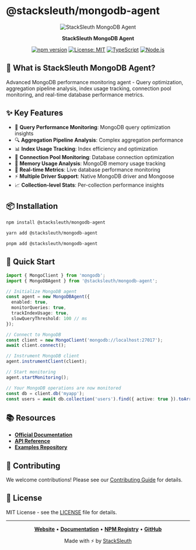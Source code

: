 # @stacksleuth/mongodb-agent

<div align="center">

![StackSleuth MongoDB Agent](https://via.placeholder.com/200x80/4A90E2/FFFFFF?text=MongoDB+Agent)

**StackSleuth MongoDB Agent**

[![npm version](https://badge.fury.io/js/%40stacksleuth%2Fmongodb-agent.svg)](https://badge.fury.io/js/%40stacksleuth%2Fmongodb-agent)
[![License: MIT](https://img.shields.io/badge/License-MIT-yellow.svg)](https://opensource.org/licenses/MIT)
[![TypeScript](https://img.shields.io/badge/TypeScript-5.0+-blue.svg)](https://www.typescriptlang.org/)
[![Node.js](https://img.shields.io/badge/Node.js-18.0+-green.svg)](https://nodejs.org/)

</div>

## 🚀 What is StackSleuth MongoDB Agent?

Advanced MongoDB performance monitoring agent - Query optimization, aggregation pipeline analysis, index usage tracking, connection pool monitoring, and real-time database performance metrics.

## ✨ Key Features

- 🍃 **Query Performance Monitoring**: MongoDB query optimization insights
- 🔍 **Aggregation Pipeline Analysis**: Complex aggregation performance
- 📊 **Index Usage Tracking**: Index efficiency and optimization
- 🔗 **Connection Pool Monitoring**: Database connection optimization
- 💾 **Memory Usage Analysis**: MongoDB memory usage tracking
- 🔄 **Real-time Metrics**: Live database performance monitoring
- ⚡ **Multiple Driver Support**: Native MongoDB driver and Mongoose
- 📈 **Collection-level Stats**: Per-collection performance insights

## 📦 Installation

```bash
npm install @stacksleuth/mongodb-agent
```

```bash
yarn add @stacksleuth/mongodb-agent
```

```bash
pnpm add @stacksleuth/mongodb-agent
```

## 🏁 Quick Start

```typescript
import { MongoClient } from 'mongodb';
import { MongoDBAgent } from '@stacksleuth/mongodb-agent';

// Initialize MongoDB agent
const agent = new MongoDBAgent({
  enabled: true,
  monitorQueries: true,
  trackIndexUsage: true,
  slowQueryThreshold: 100 // ms
});

// Connect to MongoDB
const client = new MongoClient('mongodb://localhost:27017');
await client.connect();

// Instrument MongoDB client
agent.instrumentClient(client);

// Start monitoring
agent.startMonitoring();

// Your MongoDB operations are now monitored
const db = client.db('myapp');
const users = await db.collection('users').find({ active: true }).toArray();
```

## 📚 Resources

- **[Official Documentation](https://github.com/Jack-GitHub12/StackSleuth#readme)**
- **[API Reference](https://github.com/Jack-GitHub12/StackSleuth/blob/main/docs/mongodb-agent.md)**
- **[Examples Repository](https://github.com/Jack-GitHub12/StackSleuth/tree/main/examples/mongodb-agent)**

## 🤝 Contributing

We welcome contributions! Please see our [Contributing Guide](https://github.com/Jack-GitHub12/StackSleuth/blob/main/CONTRIBUTING.md) for details.

## 📄 License

MIT License - see the [LICENSE](https://github.com/Jack-GitHub12/StackSleuth/blob/main/LICENSE) file for details.

---

<div align="center">

**[Website](https://github.com/Jack-GitHub12/StackSleuth)** • 
**[Documentation](https://github.com/Jack-GitHub12/StackSleuth#readme)** • 
**[NPM Registry](https://www.npmjs.com/package/@stacksleuth/mongodb-agent)** • 
**[GitHub](https://github.com/Jack-GitHub12/StackSleuth)**

Made with ⚡ by [StackSleuth](https://github.com/Jack-GitHub12/StackSleuth)

</div> 